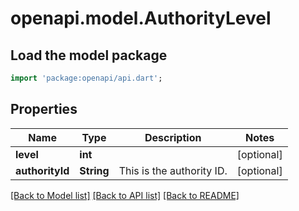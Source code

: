 # openapi.model.AuthorityLevel

## Load the model package
```dart
import 'package:openapi/api.dart';
```

## Properties
Name | Type | Description | Notes
------------ | ------------- | ------------- | -------------
**level** | **int** |  | [optional] 
**authorityId** | **String** | This is the authority ID. | [optional] 

[[Back to Model list]](../README.md#documentation-for-models) [[Back to API list]](../README.md#documentation-for-api-endpoints) [[Back to README]](../README.md)


